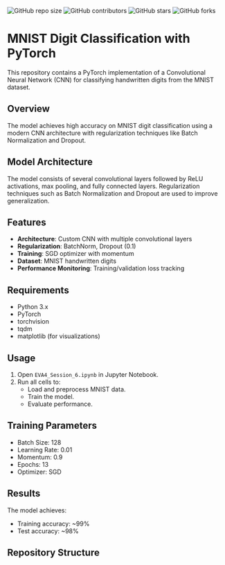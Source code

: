 ![GitHub repo size](https://img.shields.io/github/repo-size/sajadb2/Assignments_EV_)
![GitHub contributors](https://img.shields.io/github/contributors/sajadb2/Assignments_EV_)
![GitHub stars](https://img.shields.io/github/stars/sajadb2/Assignments_EV_?style=social)
![GitHub forks](https://img.shields.io/github/forks/sajadb2/Assignments_EV_?style=social)

# MNIST Digit Classification with PyTorch

This repository contains a PyTorch implementation of a Convolutional Neural Network (CNN) for classifying handwritten digits from the MNIST dataset.

## Overview

The model achieves high accuracy on MNIST digit classification using a modern CNN architecture with regularization techniques like Batch Normalization and Dropout.

## Model Architecture

The model consists of several convolutional layers followed by ReLU activations, max pooling, and fully connected layers. Regularization techniques such as Batch Normalization and Dropout are used to improve generalization.

## Features

- **Architecture**: Custom CNN with multiple convolutional layers
- **Regularization**: BatchNorm, Dropout (0.1)
- **Training**: SGD optimizer with momentum
- **Dataset**: MNIST handwritten digits
- **Performance Monitoring**: Training/validation loss tracking

## Requirements

- Python 3.x
- PyTorch
- torchvision
- tqdm
- matplotlib (for visualizations)

## Usage

1. Open `EVA4_Session_6.ipynb` in Jupyter Notebook.
2. Run all cells to:
   - Load and preprocess MNIST data.
   - Train the model.
   - Evaluate performance.

## Training Parameters

- Batch Size: 128
- Learning Rate: 0.01
- Momentum: 0.9
- Epochs: 13
- Optimizer: SGD

## Results

The model achieves:
- Training accuracy: ~99%
- Test accuracy: ~98%

## Repository Structure